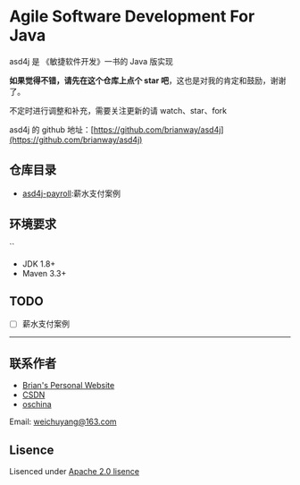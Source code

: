 # Agile Software Development For Java

asd4j 是 《敏捷软件开发》一书的 Java 版实现

**如果觉得不错，请先在这个仓库上点个 star 吧**，这也是对我的肯定和鼓励，谢谢了。

不定时进行调整和补充，需要关注更新的请 watch、star、fork

asd4j 的 github 地址：[https://github.com/brianway/asd4j](https://github.com/brianway/asd4j)


## 仓库目录

- [asd4j-payroll](/asd4j-payroll):薪水支付案例


## 环境要求
``
- JDK 1.8+
- Maven 3.3+


## TODO

* [ ] 薪水支付案例


-----

## 联系作者

- [Brian's Personal Website](http://brianway.github.io/)
- [CSDN](http://blog.csdn.net/h3243212/)
- [oschina](http://my.oschina.net/brianway)


Email: weichuyang@163.com



## Lisence

Lisenced under [Apache 2.0 lisence](http://opensource.org/licenses/Apache-2.0)
